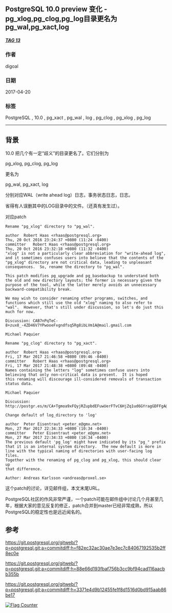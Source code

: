 ## PostgreSQL 10.0 preview 变化 - pg_xlog,pg_clog,pg_log目录更名为pg_wal,pg_xact,log  
##### [TAG 13](../class/13.md)          
                                    
### 作者                                       
digoal                               
                                
### 日期                                                                                                   
2017-04-20                              
                                   
### 标签                                
PostgreSQL , 10.0 , pg_xact , pg_wal , log , pg_clog , pg_xlog , pg_log    
                                                                                                      
----                                                                                                
                                                                                                         
## 背景    
10.0 把几个有一定“歧义”的目录更名了。它们分别为  
  
pg_xlog, pg_clog, pg_log  
  
更名为  
  
pg_wal, pg_xact, log  
  
分别对应WAL（write ahead log）日志，事务状态日志，日志。  
  
省得有人误删其中的LOG目录中的文件。（还真有发生过）。  
  
对应patch  
  
```  
Rename "pg_xlog" directory to "pg_wal".  
  
author	Robert Haas <rhaas@postgresql.org>	  
Thu, 20 Oct 2016 23:24:37 +0800 (11:24 -0400)  
committer	Robert Haas <rhaas@postgresql.org>	  
Thu, 20 Oct 2016 23:32:18 +0800 (11:32 -0400)  
"xlog" is not a particularly clear abbreviation for "write-ahead log",  
and it sometimes confuses users into believe that the contents of the  
"pg_xlog" directory are not critical data, leading to unpleasant  
consequences.  So, rename the directory to "pg_wal".  
  
This patch modifies pg_upgrade and pg_basebackup to understand both  
the old and new directory layouts; the former is necessary given the  
purpose of the tool, while the latter merely avoids an unnecessary  
backward-compatibility break.  
  
We may wish to consider renaming other programs, switches, and  
functions which still use the old "xlog" naming to also refer to  
"wal".  However, that's still under discussion, so let's do just this  
much for now.  
  
Discussion: CAB7nPqTeC-8+zux8_-4ZD46V7YPwooeFxgndfsq5Rg8ibLVm1A@mail.gmail.com  
  
Michael Paquier  
```  
  
```  
Rename "pg_clog" directory to "pg_xact".  
  
author	Robert Haas <rhaas@postgresql.org>	  
Fri, 17 Mar 2017 21:46:58 +0800 (09:46 -0400)  
committer	Robert Haas <rhaas@postgresql.org>	  
Fri, 17 Mar 2017 21:48:38 +0800 (09:48 -0400)  
Names containing the letters "log" sometimes confuse users into  
believing that only non-critical data is present.  It is hoped  
this renaming will discourage ill-considered removals of transaction  
status data.  
  
Michael Paquier  
  
Discussion: http://postgr.es/m/CA+Tgmoa9xFQyjRZupbdEFuwUerFTvC6HjZq1ud6GYragGDFFgA@mail.gmail.com  
```  
  
```  
Change default of log_directory to 'log'  
  
author	Peter Eisentraut <peter_e@gmx.net>	  
Mon, 27 Mar 2017 22:34:33 +0800 (10:34 -0400)  
committer	Peter Eisentraut <peter_e@gmx.net>	  
Mon, 27 Mar 2017 22:34:33 +0800 (10:34 -0400)  
The previous default 'pg_log' might have indicated by its "pg_" prefix  
that it is an internal system directory.  The new default is more in  
line with the typical naming of directories with user-facing log files.  
Together with the renaming of pg_clog and pg_xlog, this should clear up  
that difference.  
  
Author: Andreas Karlsson <andreas@proxel.se>  
```  
        
这个patch的讨论，详见邮件组，本文末尾URL。                  
                   
PostgreSQL社区的作风非常严谨，一个patch可能在邮件组中讨论几个月甚至几年，根据大家的意见反复的修正，patch合并到master已经非常成熟，所以PostgreSQL的稳定性也是远近闻名的。                           
                   
## 参考                            
https://git.postgresql.org/gitweb/?p=postgresql.git;a=commitdiff;h=f82ec32ac30ae7e3ec7c84067192535b2ff8ec0e  
  
https://git.postgresql.org/gitweb/?p=postgresql.git;a=commitdiff;h=88e66d193fbaf756b3cc9bf94cad116aacbb355b  
  
https://git.postgresql.org/gitweb/?p=postgresql.git;a=commitdiff;h=3371e4d9b12455fe1f8d1516d0bd915aab86be17  
  
<a rel="nofollow" href="http://info.flagcounter.com/h9V1"  ><img src="http://s03.flagcounter.com/count/h9V1/bg_FFFFFF/txt_000000/border_CCCCCC/columns_2/maxflags_12/viewers_0/labels_0/pageviews_0/flags_0/"  alt="Flag Counter"  border="0"  ></a>  
  
